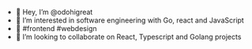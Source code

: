 - 👋 Hey, I’m @odohigreat
- 👀 I’m interested in software engineering with Go, react and JavaScript
- 💫 #frontend #webdesign
- 👾 I’m looking to collaborate on React, Typescript and Golang projects
<!-- 📫 How to reach me --->

<!---
odohigreat/odohigreat is a ✨ special ✨ repository because its `README.md` (this file) appears on your GitHub profile.
You can click the Preview link to take a look at your changes.
--->
